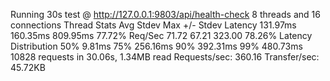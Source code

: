 Running 30s test @ http://127.0.0.1:9803/api/health-check
  8 threads and 16 connections
  Thread Stats   Avg      Stdev     Max   +/- Stdev
    Latency   131.97ms  160.35ms 809.95ms   77.72%
    Req/Sec    71.72     67.21   323.00     78.26%
  Latency Distribution
     50%    9.81ms
     75%  256.16ms
     90%  392.31ms
     99%  480.73ms
  10828 requests in 30.06s, 1.34MB read
Requests/sec:    360.16
Transfer/sec:     45.72KB
